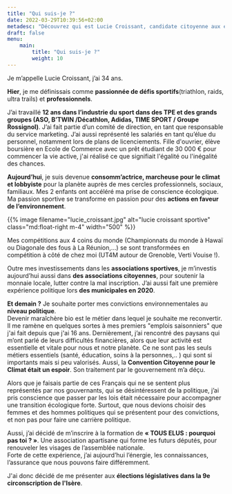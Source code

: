 ```yaml
---
title: "Qui suis-je ?"
date: 2022-03-29T10:39:56+02:00
metadesc: "Découvrez qui est Lucie Croissant, candidate citoyenne aux élections législatives 2022 dans la 9e circonsctription de l'Isère"
draft: false
menu:
    main:
        title: "Qui suis-je ?"
        weight: 10
---
```


Je m’appelle Lucie Croissant, j’ai 34 ans.  

__Hier__, je me définissais comme __passionnée de défis sportifs__(triathlon, raids, ultra trails) et __professionnels__.

J’ai travaillé __12 ans dans l’industrie du sport dans des TPE et des grands groupes (ASO, B’TWIN /Décathlon, Adidas, TIME SPORT / Groupe Rossignol)__.
J’ai fait partie d’un comité de direction, en tant que responsable du service marketing. J’ai aussi représenté les salariés en tant qu’élue du personnel, notamment lors de plans de licenciements. Fille d'ouvrier, élève boursière en Ecole de Commerce avec un prêt étudiant de 30 000 € pour commencer la vie active, j'ai réalisé ce que signifiait l'égalité ou l'inégalité des chances. 


__Aujourd’hui__, je suis devenue __consomm’actrice, marcheuse pour le climat et lobbyiste__ pour la planète auprès de mes cercles professionnels, sociaux, familiaux.
Mes 2 enfants ont accéléré ma prise de conscience écologique. Ma passion sportive se transforme en passion pour des __actions  en faveur de l’environnement__.

{{% image filename="lucie_croissant.jpg" alt="lucie croissant sportive" class="md:float-right m-4" width="500" %}}


Mes compétitions aux 4 coins du monde (Championnats du monde à Hawaï ou Diagonale des fous à La Réunion,...) 
se sont transformées en compétition à côté de chez moi (UT4M autour de Grenoble, Verti Vouise !).


Outre mes investissements dans les __associations sportives__, je m’investis aujourd’hui aussi dans __des associations citoyennes__, 
pour soutenir la monnaie locale, lutter contre la mal inscription.
J’ai aussi fait une première expérience politique lors __des municipales en 2020__.


__Et demain ?__
Je souhaite porter mes convictions environnementales au __niveau politique__.  
Devenir maraîchère bio est le métier dans lequel je souhaite me reconvertir. Il me ramène en quelques sortes à mes premiers "emplois saisonniers" que j'ai fait depuis que j'ai 16 ans.  Dernièrement, j’ai rencontré des paysans qui m’ont parlé de leurs difficultés financières, alors que leur activité est essentielle et vitale pour nous et notre planète. Ce ne sont pas les seuls métiers essentiels (santé, éducation, soins à la personnes,.. ) qui sont si importants mais si peu valorisés. 
Aussi, la __Convention Citoyenne pour le Climat était un espoir__. Son traitement par le gouvernement m’a déçu.

Alors que je faisais partie de ces Français qui ne se sentent plus représentés par nos gouvernants, 
qui se désintéressent de la politique, j’ai pris conscience que passer par les lois était nécessaire pour accompagner une transition écologique forte. Surtout, que nous devions choisir des femmes et des hommes politiques qui se présentent pour des convictions, et non pas pour faire une carrière politique. 

Aussi, j’ai décidé de m’inscrire à la formation de __« TOUS ELUS : pourquoi pas toi ? »__.
Une association apartisane qui forme les futurs députés, pour renouveler les visages de l’assemblée nationale.  
Forte de cette expérience, j’ai aujourd’hui l’énergie, les connaissances, l’assurance que nous pouvons faire différemment.

J'ai donc décidé de me présenter aux __élections législatives dans la 9e circonscription de l'Isère__. 
